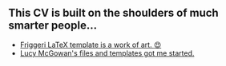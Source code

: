 ## This CV is built on the shoulders of much smarter people...

+ [Friggeri LaTeX template is a work of art. :heart_eyes:](https://www.latextemplates.com/template/friggeri-resume-cv)
+ [Lucy McGowan's files and templates got me started.](https://github.com/LucyMcGowan/rmd-cv)

